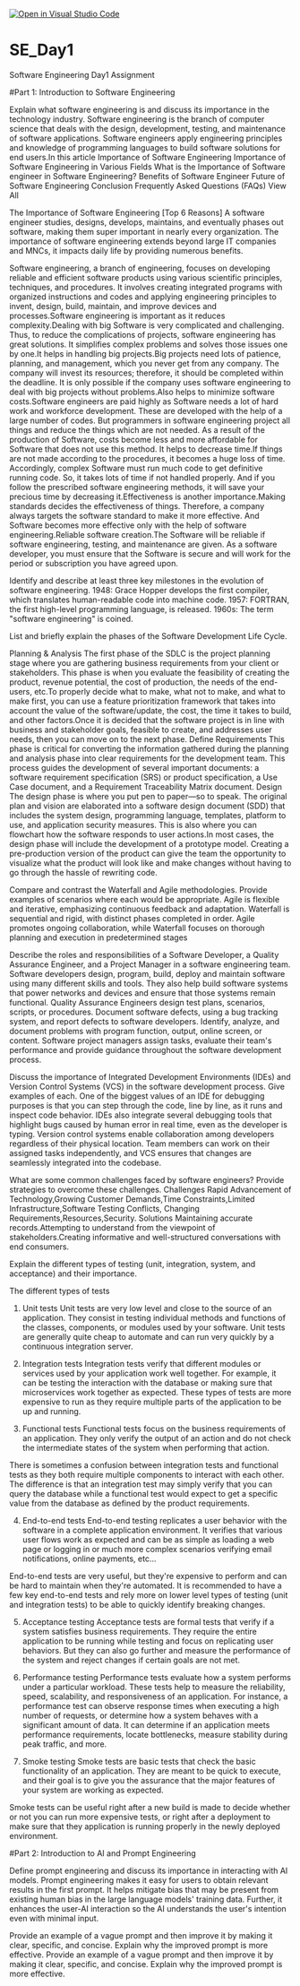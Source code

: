 [![Open in Visual Studio Code](https://classroom.github.com/assets/open-in-vscode-2e0aaae1b6195c2367325f4f02e2d04e9abb55f0b24a779b69b11b9e10269abc.svg)](https://classroom.github.com/online_ide?assignment_repo_id=15577121&assignment_repo_type=AssignmentRepo)
# SE_Day1
Software Engineering Day1 Assignment

#Part 1: Introduction to Software Engineering

Explain what software engineering is and discuss its importance in the technology industry.
Software engineering is the branch of computer science that deals with the design, development, testing, and maintenance of software applications. Software engineers apply engineering principles and knowledge of programming languages to build software solutions for end users.In this article
Importance of Software Engineering
Importance of Software Engineering in Various Fields
What is the Importance of Software engineer in Software Engineering?
Benefits of Software Engineer
Future of Software Engineering
Conclusion
Frequently Asked Questions (FAQs)
View All

The Importance of Software Engineering [Top 6 Reasons]
A software engineer studies, designs, develops, maintains, and eventually phases out software, making them super important in nearly every organization. The importance of software engineering extends beyond large IT companies and MNCs, it impacts daily life by providing numerous benefits.

Software engineering, a branch of engineering, focuses on developing reliable and efficient software products using various scientific principles, techniques, and procedures. It involves creating integrated programs with organized instructions and codes and applying engineering principles to invent, design, build, maintain, and improve devices and processes.Software engineering is important as it reduces complexity.Dealing with big Software is very complicated and challenging. Thus, to reduce the complications of projects, software engineering has great solutions. It simplifies complex problems and solves those issues one by one.It helps in handling big projects.Big projects need lots of patience, planning, and management, which you never get from any company. The company will invest its resources; therefore, it should be completed within the deadline. It is only possible if the company uses software engineering to deal with big projects without problems.Also helps to minimize software costs.Software engineers are paid highly as Software needs a lot of hard work and workforce development. These are developed with the help of a large number of codes. But programmers in software engineering project all things and reduce the things which are not needed. As a result of the production of Software, costs become less and more affordable for Software that does not use this method. It helps to decrease time.If things are not made according to the procedures, it becomes a huge loss of time. Accordingly, complex Software must run much code to get definitive running code. So, it takes lots of time if not handled properly. And if you follow the prescribed software engineering methods, it will save your precious time by decreasing it.Effectiveness is another importance.Making standards decides the effectiveness of things. Therefore, a company always targets the software standard to make it more effective. And Software becomes more effective only with the help of software engineering.Reliable software creation.The Software will be reliable if software engineering, testing, and maintenance are given. As a software developer, you must ensure that the Software is secure and will work for the period or subscription you have agreed upon.

Identify and describe at least three key milestones in the evolution of software engineering.
1948: Grace Hopper develops the first compiler, which translates human-readable code into machine code.
1957: FORTRAN, the first high-level programming language, is released.
1960s: The term "software engineering" is coined.

List and briefly explain the phases of the Software Development Life Cycle.

Planning & Analysis
The first phase of the SDLC is the project planning stage where you are gathering business requirements from your client or stakeholders. This phase is when you evaluate the feasibility of creating the product, revenue potential, the cost of production, the needs of the end-users, etc.To properly decide what to make, what not to make, and what to make first, you can use a feature prioritization framework that takes into account the value of the software/update, the cost, the time it takes to build, and other factors.Once it is decided that the software project is in line with business and stakeholder goals, feasible to create, and addresses user needs, then you can move on to the next phase.
Define Requirements
This phase is critical for converting the information gathered during the planning and analysis phase into clear requirements for the development team. This process guides the development of several important documents: a software requirement specification (SRS) or product specification, a Use Case document, and a Requirement Traceability Matrix document.
 Design
The design phase is where you put pen to paper—so to speak. The original plan and vision are elaborated into a software design document (SDD) that includes the system design, programming language, templates, platform to use, and application security measures. This is also where you can flowchart how the software responds to user actions.In most cases, the design phase will include the development of a prototype model. Creating a pre-production version of the product can give the team the opportunity to visualize what the product will look like and make changes without having to go through the hassle of rewriting code.

Compare and contrast the Waterfall and Agile methodologies. Provide examples of scenarios where each would be appropriate.
Agile is flexible and iterative, emphasizing continuous feedback and adaptation. Waterfall is sequential and rigid, with distinct phases completed in order. Agile promotes ongoing collaboration, while Waterfall focuses on thorough planning and execution in predetermined stages

Describe the roles and responsibilities of a Software Developer, a Quality Assurance Engineer, and a Project Manager in a software engineering team.
Software developers design, program, build, deploy and maintain software using many different skills and tools. They also help build software systems that power networks and devices and ensure that those systems remain functional. 
Quality Assurance Engineers design test plans, scenarios, scripts, or procedures. Document software defects, using a bug tracking system, and report defects to software developers. Identify, analyze, and document problems with program function, output, online screen, or content.
Software project managers assign tasks, evaluate their team's performance and provide guidance throughout the software development process.

Discuss the importance of Integrated Development Environments (IDEs) and Version Control Systems (VCS) in the software development process. Give examples of each.
One of the biggest values of an IDE for debugging purposes is that you can step through the code, line by line, as it runs and inspect code behavior. IDEs also integrate several debugging tools that highlight bugs caused by human error in real time, even as the developer is typing.
Version control systems enable collaboration among developers regardless of their physical location. Team members can work on their assigned tasks independently, and VCS ensures that changes are seamlessly integrated into the codebase.


What are some common challenges faced by software engineers? Provide strategies to overcome these challenges.
Challenges 
Rapid Advancement of Technology,Growing Customer Demands,Time Constraints,Limited Infrastructure,Software Testing Conflicts, Changing Requirements,Resources,Security.
Solutions
Maintaining accurate records.Attempting to understand from the viewpoint of stakeholders.Creating informative and well-structured conversations with end consumers.

Explain the different types of testing (unit, integration, system, and acceptance) and their importance.

The different types of tests
1. Unit tests
Unit tests are very low level and close to the source of an application. They consist in testing individual methods and functions of the classes, components, or modules used by your software. Unit tests are generally quite cheap to automate and can run very quickly by a continuous integration server.

2. Integration tests
Integration tests verify that different modules or services used by your application work well together. For example, it can be testing the interaction with the database or making sure that microservices work together as expected. These types of tests are more expensive to run as they require multiple parts of the application to be up and running.

3. Functional tests
Functional tests focus on the business requirements of an application. They only verify the output of an action and do not check the intermediate states of the system when performing that action.

There is sometimes a confusion between integration tests and functional tests as they both require multiple components to interact with each other. The difference is that an integration test may simply verify that you can query the database while a functional test would expect to get a specific value from the database as defined by the product requirements.

4. End-to-end tests
End-to-end testing replicates a user behavior with the software in a complete application environment. It verifies that various user flows work as expected and can be as simple as loading a web page or logging in or much more complex scenarios verifying email notifications, online payments, etc...

End-to-end tests are very useful, but they're expensive to perform and can be hard to maintain when they're automated. It is recommended to have a few key end-to-end tests and rely more on lower level types of testing (unit and integration tests) to be able to quickly identify breaking changes.

5. Acceptance testing
Acceptance tests are formal tests that verify if a system satisfies business requirements. They require the entire application to be running while testing and focus on replicating user behaviors. But they can also go further and measure the performance of the system and reject changes if certain goals are not met.

6. Performance testing
Performance tests evaluate how a system performs under a particular workload. These tests help to measure the reliability, speed, scalability, and responsiveness of an application. For instance, a performance test can observe response times when executing a high number of requests, or determine how a system behaves with a significant amount of data. It can determine if an application meets performance requirements, locate bottlenecks, measure stability during peak traffic, and more. 

7. Smoke testing
Smoke tests are basic tests that check the basic functionality of an application. They are meant to be quick to execute, and their goal is to give you the assurance that the major features of your system are working as expected.

Smoke tests can be useful right after a new build is made to decide whether or not you can run more expensive tests, or right after a deployment to make sure that they application is running properly in the newly deployed environment.


#Part 2: Introduction to AI and Prompt Engineering


Define prompt engineering and discuss its importance in interacting with AI models.
Prompt engineering makes it easy for users to obtain relevant results in the first prompt. It helps mitigate bias that may be present from existing human bias in the large language models' training data. Further, it enhances the user-AI interaction so the AI understands the user's intention even with minimal input.

Provide an example of a vague prompt and then improve it by making it clear, specific, and concise. Explain why the improved prompt is more effective.
Provide an example of a vague prompt and then improve it by making it clear, specific, and concise. Explain why the improved prompt is more effective.
